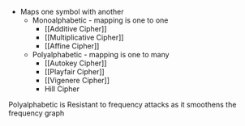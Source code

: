 - Maps one symbol with another
	- Monoalphabetic - mapping is one to one
		- [[Additive Cipher]]
		- [[Multiplicative Cipher]]
		- [[Affine Cipher]]
	- Polyalphabetic - mapping is one to many
		- [[Autokey Cipher]]
		- [[Playfair Cipher]]
		- [[Vigenere Cipher]]
		- Hill Cipher

Polyalphabetic is Resistant to frequency attacks as it smoothens the frequency graph